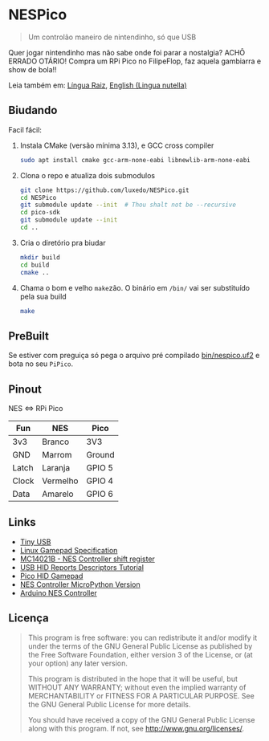 # NESPico

> Um controlão maneiro de nintendinho, só que USB

Quer jogar nintendinho mas não sabe onde foi parar a nostalgia?
ACHÔ ERRADO OTÁRIO!
Compra um RPi Pico no FilipeFlop, faz aquela gambiarra e show de bola!!

Leia também em: [Língua Raiz](README-pt-BR.md), [English (Lingua nutella)](README.md)

## Biudando

Facil fácil:

1. Instala CMake (versão mínima 3.13), e GCC cross compiler
   ```bash
   sudo apt install cmake gcc-arm-none-eabi libnewlib-arm-none-eabi
   ```
1. Clona o repo e atualiza dois submodulos
   ```bash
   git clone https://github.com/luxedo/NESPico.git
   cd NESPico
   git submodule update --init  # Thou shalt not be --recursive
   cd pico-sdk
   git submodule update --init
   cd ..
   ```
1. Cria o diretório pra biudar
   ```bash
   mkdir build
   cd build
   cmake ..
   ```
1. Chama o bom e velho `make`zão. O binário em `/bin/` vai ser
   substituído pela sua build
   ```bash
   make
   ```

## PreBuilt

Se estiver com preguiça só pega o arquivo pré compilado [bin/nespico.uf2](bin/nespico.uf2)
e bota no seu `PiPico`.

## Pinout

NES <=> RPi Pico

| Fun   | NES      | Pico   |
| ----- | -------- | ------ |
| 3v3   | Branco   | 3V3    |
| GND   | Marrom   | Ground |
| Latch | Laranja  | GPIO 5 |
| Clock | Vermelho | GPIO 4 |
| Data  | Amarelo  | GPIO 6 |

## Links

- [Tiny USB](https://github.com/hathach/tinyusb)
- [Linux Gamepad Specification](https://www.kernel.org/doc/html/latest/input/gamepad.html?highlight=gamepad)
- [MC14021B - NES Controller shift register](https://pdf1.alldatasheet.com/datasheet-pdf/view/11945/ONSEMI/MC14021BCP/+018W7UllREMIcPhBztzvlMb+/datasheet.pdf)
- [USB HID Reports Descriptors Tutorial](https://eleccelerator.com/tutorial-about-usb-hid-report-descriptors/)
- [Pico HID Gamepad](https://github.com/Drewol/rp2040-gamecon)
- [NES Controller MicroPython Version](https://github.com/printnplay/Pico-MicroPython/blob/main/NES2USB.py)
- [Arduino NES Controller](https://github.com/Grouflon/arduino-nes-controller/blob/master/src/nes/nes.ino)

## Licença

> This program is free software: you can redistribute it and/or modify it under the terms of the GNU General Public License as published by the Free Software Foundation, either version 3 of the License, or (at your option) any later version.
>
> This program is distributed in the hope that it will be useful, but WITHOUT ANY WARRANTY; without even the implied warranty of MERCHANTABILITY or FITNESS FOR A PARTICULAR PURPOSE. See the GNU General Public License for more details.
>
> You should have received a copy of the GNU General Public License along with this program. If not, see http://www.gnu.org/licenses/.
